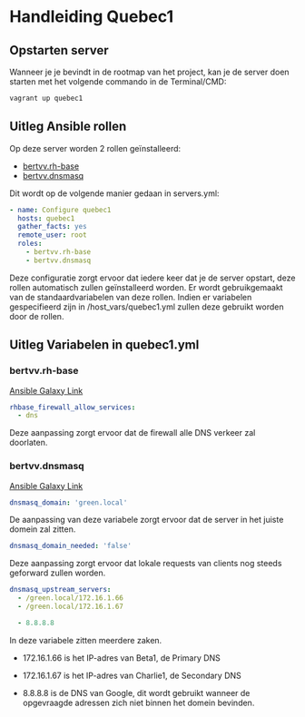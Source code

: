 # Handleiding Quebec1

## Opstarten server
Wanneer je je bevindt in de rootmap van het project, kan je de server doen starten met het volgende commando in de Terminal/CMD:
```bash
vagrant up quebec1
```

## Uitleg Ansible rollen
Op deze server worden 2 rollen geïnstalleerd:
* [bertvv.rh-base]()
* [bertvv.dnsmasq]()

Dit wordt op de volgende manier gedaan in servers.yml:
```yml
- name: Configure quebec1
  hosts: quebec1
  gather_facts: yes
  remote_user: root
  roles:
    - bertvv.rh-base
    - bertvv.dnsmasq
```

Deze configuratie zorgt ervoor dat iedere keer dat je de server opstart, deze rollen automatisch zullen geïnstalleerd worden.
Er wordt gebruikgemaakt van de standaardvariabelen van deze rollen. Indien er variabelen gespecifieerd zijn in /host_vars/quebec1.yml zullen deze gebruikt worden door de rollen.

## Uitleg Variabelen in quebec1.yml
### bertvv.rh-base
[Ansible Galaxy Link]()

```yml
rhbase_firewall_allow_services:
  - dns
```

Deze aanpassing zorgt ervoor dat de firewall alle DNS verkeer zal doorlaten.

### bertvv.dnsmasq
[Ansible Galaxy Link]()

```yml
dnsmasq_domain: 'green.local'
```

De aanpassing van deze variabele zorgt ervoor dat de server in het juiste domein zal zitten.

```yml
dnsmasq_domain_needed: 'false'
```

Deze aanpassing zorgt ervoor dat lokale requests van clients nog steeds geforward zullen worden.

```yml
dnsmasq_upstream_servers:
  - /green.local/172.16.1.66
  - /green.local/172.16.1.67

  - 8.8.8.8
```

In deze variabele zitten meerdere zaken.
* 172.16.1.66 is het IP-adres van Beta1, de Primary DNS
* 172.16.1.67 is het IP-adres van Charlie1, de Secondary DNS

* 8.8.8.8 is de DNS van Google, dit wordt gebruikt wanneer de opgevraagde adressen zich niet binnen het domein bevinden.